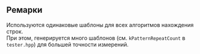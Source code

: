 ## Ремарки

Используются одинаковые шаблоны для всех алгоритмов нахождения строк.  
При этом, генерируется много шаблонов (см. `kPatternRepeatCount` в `tester.hpp`) для большей точности измерений.  
